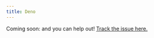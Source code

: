 ```yaml
---
title: Deno
---
```


Coming soon: and you can help out! [Track the issue here.](https://github.com/architect/architect/issues/1035)

